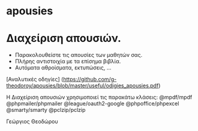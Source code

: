 # apousies

# Διαχείριση απουσιών.
- Παρακολουθείστε τις απουσίες των μαθητών σας. 
- Πλήρης αντιστοιχία με τα επίσημα βιβλία. 
- Αυτόματα αθροίσματα, εκτυπώσεις, ...

[Αναλυτικές οδηγίες] (https://github.com/g-theodoroy/apousies/blob/master/useful/odigies_apousies.pdf)

Η Διαχείριση απουσιών χρησιμοποιεί τις παρακάτω κλάσεις:
@mpdf/mpdf
@phpmailer/phpmailer
@league/oauth2-google
@phpoffice/phpexcel
@smarty/smarty
@pclzip/pclzip

Γεώργιος Θεοδώρου
